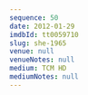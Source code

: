 ```yaml
---
sequence: 50
date: 2012-01-29
imdbId: tt0059710
slug: she-1965
venue: null
venueNotes: null
medium: TCM HD
mediumNotes: null
---
```

